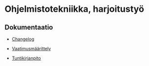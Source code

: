 # Ohjelmistotekniikka, harjoitustyö
## Dokumentaatio

- [Changelog](https://github.com/iisakhaukkala/ot-harjoitustyo/blob/master/dokumentaatio/changelog.md)

- [Vaatimusmäärittely](https://github.com/iisakhaukkala/ot-harjoitustyo/blob/master/dokumentaatio/vaatimusmaarittely.md)

- [Tuntikirjanpito](https://github.com/iisakhaukkala/ot-harjoitustyo/blob/master/dokumentaatio/tuntikirjanpito.md)
